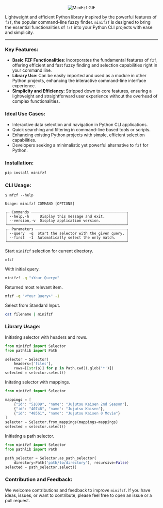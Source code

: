 <div align="center">
  <img src="https://github.com/synacktraa/minifzf/assets/91981716/8d4132dd-b873-4921-a2a2-2b2ede989a74" alt="MiniFzf GIF">
</div>

Lightweight and efficient Python library inspired by the powerful features of `fzf`, the popular command-line fuzzy finder. `minifzf` is designed to bring the essential functionalities of `fzf` into your Python CLI projects with ease and simplicity.

---

### Key Features:
- **Basic FZF Functionalities**: Incorporates the fundamental features of `fzf`, offering efficient and fast fuzzy finding and selection capabilities right in your command line.
- **Library Use**: Can be easily imported and used as a module in other Python projects, enhancing the interactive command-line interface experience.
- **Simplicity and Efficiency**: Stripped down to core features, ensuring a lightweight and straightforward user experience without the overhead of complex functionalities.

### Ideal Use Cases:
- Interactive data selection and navigation in Python CLI applications.
- Quick searching and filtering in command-line based tools or scripts.
- Enhancing existing Python projects with simple, efficient selection capabilities.
- Developers seeking a minimalistic yet powerful alternative to `fzf` for Python.

### Installation:

```bash
pip install minifzf
```

### CLI Usage:

```
$ mfzf --help

Usage: minifzf COMMAND [OPTIONS]

╭─ Commands ────────────────────────────────────────────╮
│ --help,-h     Display this message and exit.          │
│ --version,-v  Display application version.            │
╰───────────────────────────────────────────────────────╯
╭─ Parameters ──────────────────────────────────────────╮
│ --query  -q  Start the selector with the given query. │
│ --first  -1  Automatically select the only match.     │
╰───────────────────────────────────────────────────────╯
```

Start `minifzf` selection for current directory.

```bash
mfzf
```

With initial query.

```bash
minifzf -q "<Your Query>"
```

Returned most relevant item.

```bash
mfzf -q "<Your Query>" -1
```

Select from Standard Input.

```bash
cat filename | minifzf
```

### Library Usage:

Initiating selector with headers and rows.

```python
from minifzf import Selector
from pathlib import Path

selector = Selector(
    headers=['files'],
    rows=[[str(p)] for p in Path.cwd().glob('*')])
selected = selector.select()
```

Initating selector with mappings.

```python
from minifzf import Selector

mappings = [
    {"id": "51009", "name": "Jujutsu Kaisen 2nd Season"},
    {"id": "40748", "name": "Jujutsu Kaisen"},
    {"id": "48561", "name": "Jujutsu Kaisen 0 Movie"}
]
selector = Selector.from_mappings(mappings=mappings)
selected = selector.select()
```

Initiating a path selector.

```python
from minifzf import Selector
from pathlib import Path

path_selector = Selector.as_path_selector(
    directory=Path('path/to/directory'), recursive=False)
selected = path_selector.select()
```

### Contribution and Feedback:
We welcome contributions and feedback to improve `minifzf`. If you have ideas, issues, or want to contribute, please feel free to open an issue or a pull request.
